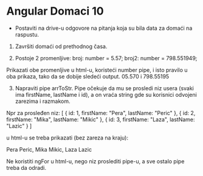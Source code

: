 # Angular Domaci 10

- Postaviti na drive-u odgovore na pitanja koja su bila data za domaći na raspustu.

1. Završiti domaći od prethodnog časa.

2. Postoje 2 promenljive:
   broj: number = 5.57;
   broj2: number = 798.551949;

Prikazati obe promenljive u html-u, koristeći number pipe, i isto pravilo u oba prikaza, tako da se dobije sledeći output.
05.570 i 798.55195

3. Napraviti pipe arrToStr.
   Pipe očekuje da mu se prosledi niz usera (svaki ima firstName, lastName i id), a on vraća string gde su korisnici odvojeni zarezima i razmakom.

Npr za prosleđen niz:
[
{
id: 1,
firstName: "Pera",
lastName: "Peric"
},
{
id: 2,
firstName: "Mika",
lastName: "Mikic"
},
{
id: 3,
firstName: "Laza",
lastName: "Lazic"
}
]

u html-u se treba prikazati (bez zareza na kraju):

Pera Peric, Mika Mikic, Laza Lazic

Ne koristiti ngFor u html-u, nego niz proslediti pipe-u, a sve ostalo pipe treba da odradi.

